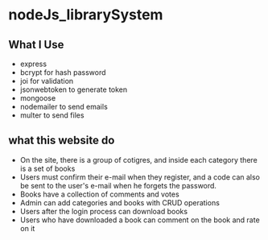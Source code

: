 # nodeJs_librarySystem

## What I Use 
* express 
* bcrypt for hash password
* joi for validation
* jsonwebtoken to generate token
* mongoose
* nodemailer to send emails
* multer to send files

## what this website do
* On the site, there is a group of cotigres, and inside each category there is a set of books
* Users must confirm their e-mail when they register, and a code can also be sent to the user's e-mail when he forgets the password.
* Books have a collection of comments and votes
* Admin can add categories and books with CRUD operations
* Users after the login process can download books
* Users who have downloaded a book can comment on the book and rate on it
